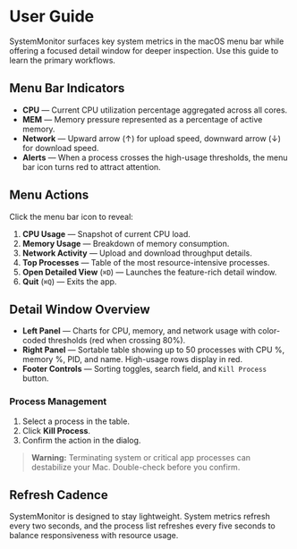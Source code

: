 # User Guide

SystemMonitor surfaces key system metrics in the macOS menu bar while offering a focused detail window for deeper inspection. Use this guide to learn the primary workflows.

## Menu Bar Indicators

- **CPU** — Current CPU utilization percentage aggregated across all cores.
- **MEM** — Memory pressure represented as a percentage of active memory.
- **Network** — Upward arrow (↑) for upload speed, downward arrow (↓) for download speed.
- **Alerts** — When a process crosses the high-usage thresholds, the menu bar icon turns red to attract attention.

## Menu Actions

Click the menu bar icon to reveal:

1. **CPU Usage** — Snapshot of current CPU load.
2. **Memory Usage** — Breakdown of memory consumption.
3. **Network Activity** — Upload and download throughput details.
4. **Top Processes** — Table of the most resource-intensive processes.
5. **Open Detailed View** (`⌘D`) — Launches the feature-rich detail window.
6. **Quit** (`⌘Q`) — Exits the app.

## Detail Window Overview

- **Left Panel** — Charts for CPU, memory, and network usage with color-coded thresholds (red when crossing 80%).
- **Right Panel** — Sortable table showing up to 50 processes with CPU %, memory %, PID, and name. High-usage rows display in red.
- **Footer Controls** — Sorting toggles, search field, and `Kill Process` button.

### Process Management

1. Select a process in the table.
2. Click **Kill Process**.
3. Confirm the action in the dialog.

> **Warning:** Terminating system or critical app processes can destabilize your Mac. Double-check before you confirm.

## Refresh Cadence

SystemMonitor is designed to stay lightweight. System metrics refresh every two seconds, and the process list refreshes every five seconds to balance responsiveness with resource usage.
